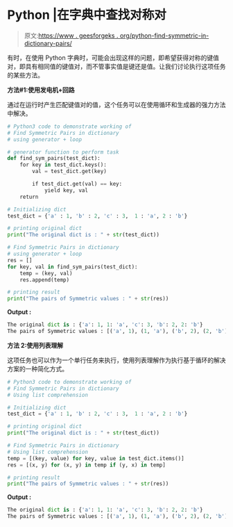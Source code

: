 # Python |在字典中查找对称对

> 原文:[https://www . geesforgeks . org/python-find-symmetric-in-dictionary-pairs/](https://www.geeksforgeeks.org/python-find-symmetric-pairs-in-dictionary/)

有时，在使用 Python 字典时，可能会出现这样的问题，即希望获得对称的键值对，即具有相同值的键值对，而不管事实值是键还是值。让我们讨论执行这项任务的某些方法。

**方法#1:使用发电机+回路**

通过在运行时产生匹配键值对的值，这个任务可以在使用循环和生成器的强力方法中解决。

```py
# Python3 code to demonstrate working of
# Find Symmetric Pairs in dictionary
# using generator + loop

# generator function to perform task
def find_sym_pairs(test_dict):
    for key in test_dict.keys():
        val = test_dict.get(key)

        if test_dict.get(val) == key:
            yield key, val
    return 

# Initializing dict
test_dict = {'a' : 1, 'b' : 2, 'c' : 3,  1 : 'a', 2 : 'b'}

# printing original dict 
print("The original dict is : " + str(test_dict))

# Find Symmetric Pairs in dictionary
# using generator + loop
res = []
for key, val in find_sym_pairs(test_dict):
    temp = (key, val)
    res.append(temp)

# printing result
print("The pairs of Symmetric values : " + str(res))
```

**Output :**

```py
The original dict is : {'a': 1, 1: 'a', 'c': 3, 'b': 2, 2: 'b'}
The pairs of Symmetric values : [('a', 1), (1, 'a'), ('b', 2), (2, 'b')]

```

**方法 2:使用列表理解**

这项任务也可以作为一个单行任务来执行，使用列表理解作为执行基于循环的解决方案的一种简化方式。

```py
# Python3 code to demonstrate working of
# Find Symmetric Pairs in dictionary
# Using list comprehension

# Initializing dict
test_dict = {'a' : 1, 'b' : 2, 'c' : 3,  1 : 'a', 2 : 'b'}

# printing original dict 
print("The original dict is : " + str(test_dict))

# Find Symmetric Pairs in dictionary
# Using list comprehension
temp = [(key, value) for key, value in test_dict.items()]
res = [(x, y) for (x, y) in temp if (y, x) in temp]

# printing result
print("The pairs of Symmetric values : " + str(res))
```

**Output :**

```py
The original dict is : {'a': 1, 1: 'a', 'c': 3, 'b': 2, 2: 'b'}
The pairs of Symmetric values : [('a', 1), (1, 'a'), ('b', 2), (2, 'b')]

```